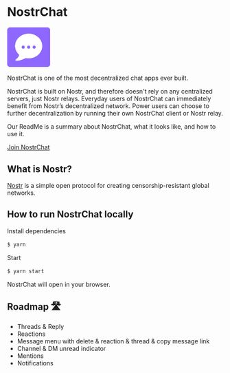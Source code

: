 # NostrChat

<img src="public/logo192.png" width="100">

NostrChat is one of the most decentralized chat apps ever built. 

NostrChat is built on Nostr, and therefore doesn't rely on any centralized servers, just Nostr relays. Everyday users of NostrChat can immediately benefit from Nostr’s decentralized network. Power users can choose to further decentralization by running their own NostrChat client or Nostr relay. 

Our ReadMe is a summary about NostrChat, what it looks like, and how to use it.

[Join NostrChat](https://www.nostrchat.io/)

## What is Nostr?

[Nostr](https://github.com/nostr-protocol/nostr) is a simple open protocol for creating censorship-resistant global networks.

## How to run NostrChat locally 

Install dependencies
```bash
$ yarn 
```

Start 
```bash
$ yarn start
```

NostrChat will open in your browser.

## Roadmap 🛣️

- Threads & Reply
- Reactions
- Message menu with delete & reaction & thread & copy message link
- Channel & DM unread indicator
- Mentions
- Notifications

